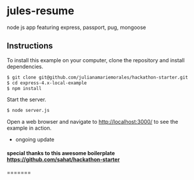 # jules-resume
node js app featuring express, passport, pug, mongoose 

## Instructions

To install this example on your computer, clone the repository and install
dependencies.

```bash
$ git clone git@github.com/julianamariemorales/hackathon-starter.git
$ cd express-4.x-local-example
$ npm install
```

Start the server.

```bash
$ node server.js
```

Open a web browser and navigate to [http://localhost:3000/](http://127.0.0.1:3000/)
to see the example in action.  
- ongoing update


#### special thanks to this awesome boilerplate https://github.com/sahat/hackathon-starter
=======

